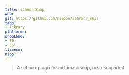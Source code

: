 ```yaml
---
title: schnorrSnap
web: 
git: https://github.com/neeboo/schnorr_snap
tags:
- library
platforms: 
progLang: 
- TS
- JS
license:
nips:
---
```


> A schnorr plugin for metamask snap, nostr supported

